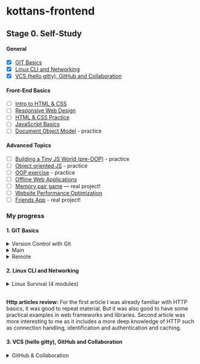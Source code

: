 # kottans-frontend

## Stage 0. Self-Study

#### General

- [x] [GIT Basics](https://github.com/kottans/frontend/blob/master/tasks/git-intro.md)
- [x] [Linux CLI and Networking](https://github.com/kottans/frontend/blob/master/tasks/linux-cli-http.md)
- [x] [VCS (hello gitty), GitHub and Collaboration](https://github.com/kottans/frontend/blob/master/tasks/git-collaboration.md)

#### Front-End Basics

- [ ] [Intro to HTML & CSS](https://github.com/kottans/frontend/blob/master/tasks/html-css-intro.md)
- [ ] [Responsive Web Design](https://github.com/kottans/frontend/blob/master/tasks/html-css-responsive.md)
- [ ] [HTML & CSS Practice](https://github.com/kottans/frontend/blob/master/tasks/htm=[l-css-popup.md)
- [ ] [JavaScript Basics](https://github.com/kottans/frontend/blob/master/tasks/js-basics.md)
- [ ] [Document Object Model](https://github.com/kottans/frontend/blob/master/tasks/js-dom.md) - practice

#### Advanced Topics

- [ ] [Building a Tiny JS World (pre-OOP)](https://github.com/kottans/frontend/blob/master/tasks/js-pre-oop.md) - practice
- [ ] [Object oriented JS](https://github.com/kottans/frontend/blob/master/tasks/js-oop.md) - practice
- [ ] [OOP exercise](https://github.com/kottans/frontend/blob/master/tasks/js-post-oop.md) - practice
- [ ] [Offline Web Applications](https://github.com/kottans/frontend/blob/master/tasks/app-design-offline.md)
- [ ] [Memory pair game](https://github.com/kottans/frontend/blob/master/tasks/memory-pair-game.md) — real project!
- [ ] [Website Performance Optimization](https://github.com/kottans/frontend/blob/master/tasks/app-design-performance.md)
- [ ] [Friends App](https://github.com/kottans/frontend/blob/master/tasks/friends-app.md) - real project!

### My progress

#### 1. GIT Basics

<details>
    <summary>Version Control with Git</summary>

![Screenshot](general/git-intro/Screenshot_2020-10-19_at_22.46.32.png)
</details>

<details>
    <summary>Main </summary>

![Screenshot](general/git-intro/Screenshot_2020-10-19_at_23.00.08.png)
</details> 
<details>
    <summary>Remote</summary>
  
![Screenshot](general/git-intro/Screenshot_2020-10-19_at_23.34.29.png)
</details>


#### 2. Linux CLI and Networking
<details>
    <summary>Linux Survival (4 modules)</summary>
  
![Screenshot](general/task_linux_cli/Screenshot_2020-10-20_at_08.38.07.png)
![Screenshot](general/task_linux_cli/Screenshot_2020-10-20_at_08.59.43.png)
![Screenshot](general/task_linux_cli/Screenshot_2020-10-20_at_09.26.37.png)
![Screenshot](general/task_linux_cli/Screenshot_2020-10-20_at_10.26.12.png) 
</details> 
<br />

**Http articles review:**
For the first article I was already familiar with HTTP basics, it was good to repeat material. But it was also good to have some practical examples in web frameworks and libraries. Second article was more interesting to me as it includes a more deep knowledge of HTTP such as connection handling, identification and authentication and caching.

#### 3. VCS (hello gitty), GitHub and Collaboration
<details>
    <summary>GitHub & Collaboration</summary>
  
![Screenshot](general/task_git_collaboration/Screenshot_2020-10-20_at_12.20.34.png)
</details>



